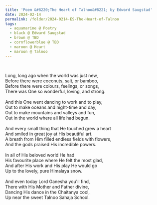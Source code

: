 ```yaml
---
title: 'Poem &#8220;The Heart of Talnoo&#8221; by Edward Saugstad'
date: 2024-02-14
permalink: /folder/2024-0214-ES-The-Heart-of-Talnoo
tags:
  - aquamarine @ Poetry
  - black @ Edward Saugstad
  - brown @ TBD
  - cornflowerblue @ TBD
  - maroon @ Heart
  - maroon @ Talnoo
---
```


<br>

<p>
Long, long ago when the world was just new,<br>
Before there were coconuts, salt, or bamboo,<br>
Before there were colours, feelings, or songs,<br>
There was One so wonderful, loving, and strong.<br>
<br>
And this One went dancing to work and to play,<br>
Out to make oceans and night-time and day,<br>
Out to make mountains and valleys and fun,<br>
Out in the world where all life had begun.<br>
<br>
And every small thing that He touched grew a heart<br>
And smiled in great joy at His beautiful art.<br>
A breath from Him filled endless fields with flowers,<br>
And the gods praised His incredible powers.<br>
<br>
In all of His beloved world He had<br>
His favourite place where He felt the most glad,<br>
And after His work and His play He would go<br>
Up to the lovely, pure Himalaya snow.<br>
<br>
And even today Lord Ganesha you'll find,<br>
There with His Mother and Father divine,<br>
Dancing His dance in the Chaitanya cool,<br>
Up near the sweet Talnoo Sahaja School.<br>
</p>